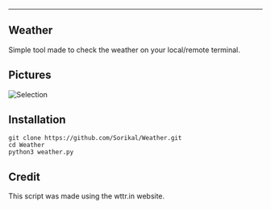 ----

## Weather
Simple tool made to check the weather on your local/remote terminal.

## Pictures

![Selection](https://i.imgur.com/tD48R7h.png)

## Installation

	git clone https://github.com/Sorikal/Weather.git
	cd Weather
	python3 weather.py

## Credit

This script was made using the wttr.in website.
